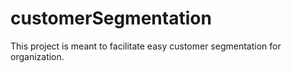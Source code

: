 # customerSegmentation
This project is meant to facilitate easy customer segmentation for organization.

